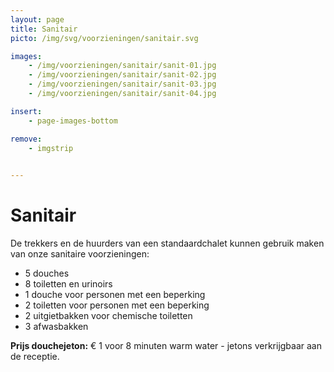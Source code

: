 ```yaml
---
layout: page
title: Sanitair
picto: /img/svg/voorzieningen/sanitair.svg

images:
    - /img/voorzieningen/sanitair/sanit-01.jpg
    - /img/voorzieningen/sanitair/sanit-02.jpg
    - /img/voorzieningen/sanitair/sanit-03.jpg
    - /img/voorzieningen/sanitair/sanit-04.jpg

insert:
    - page-images-bottom

remove:
    - imgstrip
    

---
```


# Sanitair 

De trekkers en de huurders van een standaardchalet kunnen gebruik maken van onze sanitaire voorzieningen:

* 5 douches
* 8 toiletten en urinoirs
* 1 douche voor personen met een beperking
* 2 toiletten voor personen met een beperking
* 2 uitgietbakken voor chemische toiletten
* 3 afwasbakken

**Prijs douchejeton:** € 1 voor 8 minuten warm water - jetons verkrijgbaar aan de receptie.